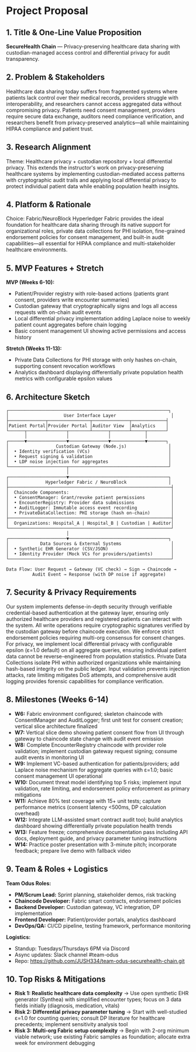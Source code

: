# Project Proposal

## 1. Title & One-Line Value Proposition
**SecureHealth Chain** — Privacy-preserving healthcare data sharing with custodian-managed access control and differential privacy for audit transparency.

## 2. Problem & Stakeholders
Healthcare data sharing today suffers from fragmented systems where patients lack control over their medical records, providers struggle with interoperability, and researchers cannot access aggregated data without compromising privacy. Patients need consent management, providers require secure data exchange, auditors need compliance verification, and researchers benefit from privacy-preserved analytics—all while maintaining HIPAA compliance and patient trust.

## 3. Research Alignment
Theme: Healthcare privacy + custodian repository + local differential privacy.
This extends the instructor's work on privacy-preserving healthcare systems by implementing custodian-mediated access patterns with cryptographic audit trails and applying local differential privacy to protect individual patient data while enabling population health insights.

## 4. Platform & Rationale
Choice: Fabric/NeuroBlock
Hyperledger Fabric provides the ideal foundation for healthcare data sharing through its native support for organizational roles, private data collections for PHI isolation, fine-grained endorsement policies for consent management, and built-in audit capabilities—all essential for HIPAA compliance and multi-stakeholder healthcare environments.

## 5. MVP Features + Stretch
**MVP (Weeks 6-10):**
- Patient/Provider registry with role-based actions (patients grant consent, providers write encounter summaries)
- Custodian gateway that cryptographically signs and logs all access requests with on-chain audit events
- Local differential privacy implementation adding Laplace noise to weekly patient count aggregates before chain logging
- Basic consent management UI showing active permissions and access history

**Stretch (Weeks 11-13):**
- Private Data Collections for PHI storage with only hashes on-chain, supporting consent revocation workflows
- Analytics dashboard displaying differentially private population health metrics with configurable epsilon values

## 6. Architecture Sketch

```
┌─────────────────────────────────────────────────────────────┐
│                     User Interface Layer                     │
├──────────────┬────────────────┬──────────────┬─────────────┤
│Patient Portal│Provider Portal │Auditor View  │Analytics    │
└──────┬───────┴───────┬────────┴──────┬───────┴─────┬───────┘
       │               │               │             │
┌──────▼───────────────▼───────────────▼─────────────▼───────┐
│                  Custodian Gateway (Node.js)                │
│  • Identity verification (VCs)                              │
│  • Request signing & validation                             │
│  • LDP noise injection for aggregates                       │
└──────────────────────┬──────────────────────────────────────┘
                       │
┌──────────────────────▼──────────────────────────────────────┐
│              Hyperledger Fabric / NeuroBlock                │
├──────────────────────────────────────────────────────────────┤
│  Chaincode Components:                                       │
│  • ConsentManager: Grant/revoke patient permissions          │
│  • EncounterRegistry: Provider data submissions              │
│  • AuditLogger: Immutable access event recording             │
│  • PrivateDataCollection: PHI storage (hash on-chain)        │
├──────────────────────────────────────────────────────────────┤
│  Organizations: Hospital_A | Hospital_B | Custodian | Auditor│
└──────────────────────────────────────────────────────────────┘
                       │
┌──────────────────────▼──────────────────────────────────────┐
│            Data Sources & External Systems                   │
│  • Synthetic EHR Generator (CSV/JSON)                        │
│  • Identity Provider (Mock VCs for providers/patients)       │
└──────────────────────────────────────────────────────────────┘

Data Flow: User Request → Gateway (VC check) → Sign → Chaincode → 
          Audit Event → Response (with DP noise if aggregate)
```

## 7. Security & Privacy Requirements
Our system implements defense-in-depth security through verifiable credential-based authentication at the gateway layer, ensuring only authorized healthcare providers and registered patients can interact with the system. All write operations require cryptographic signatures verified by the custodian gateway before chaincode execution. We enforce strict endorsement policies requiring multi-org consensus for consent changes. For privacy, we implement local differential privacy with configurable epsilon (ε=1.0 default) on all aggregate queries, ensuring individual patient data cannot be reverse-engineered from population statistics. Private Data Collections isolate PHI within authorized organizations while maintaining hash-based integrity on the public ledger. Input validation prevents injection attacks, rate limiting mitigates DoS attempts, and comprehensive audit logging provides forensic capabilities for compliance verification.

## 8. Milestones (Weeks 6-14)
- **W6:** Fabric environment configured; skeleton chaincode with ConsentManager and AuditLogger; first unit test for consent creation; vertical slice architecture finalized
- **W7:** Vertical slice demo showing patient consent flow from UI through gateway to chaincode state change with audit event emission
- **W8:** Complete EncounterRegistry chaincode with provider role validation; implement custodian gateway request signing; consume audit events in monitoring UI
- **W9:** Implement VC-based authentication for patients/providers; add Laplace noise mechanism for aggregate queries with ε=1.0; basic consent management UI operational
- **W10:** Document threat model identifying top 5 risks; implement input validation, rate limiting, and endorsement policy enforcement as primary mitigations
- **W11:** Achieve 80% test coverage with 15+ unit tests; capture performance metrics (consent latency <500ms, DP calculation overhead)
- **W12:** Integrate LLM-assisted smart contract audit tool; build analytics dashboard showing differentially private population health trends
- **W13:** Feature freeze; comprehensive documentation pass including API docs, deployment guide, and privacy parameter tuning instructions
- **W14:** Practice poster presentation with 3-minute pitch; incorporate feedback; prepare live demo with fallback video

## 9. Team & Roles + Logistics
**Team Odus Roles:**
- **PM/Scrum Lead:** Sprint planning, stakeholder demos, risk tracking
- **Chaincode Developer:** Fabric smart contracts, endorsement policies
- **Backend Developer:** Custodian gateway, VC integration, DP implementation  
- **Frontend Developer:** Patient/provider portals, analytics dashboard
- **DevOps/QA:** CI/CD pipeline, testing framework, performance monitoring

**Logistics:**
- Standup: Tuesdays/Thursdays 6PM via Discord
- Async updates: Slack channel #team-odus
- Repo: https://github.com/JUSH334/team-odus-securehealth-chain.git

## 10. Top Risks & Mitigations
- **Risk 1: Realistic healthcare data complexity** → Use open synthetic EHR generator (Synthea) with simplified encounter types; focus on 3 data fields initially (diagnosis, medication, vitals)
- **Risk 2: Differential privacy parameter tuning** → Start with well-studied ε=1.0 for counting queries; consult DP literature for healthcare precedents; implement sensitivity analysis tool
- **Risk 3: Multi-org Fabric setup complexity** → Begin with 2-org minimum viable network; use existing Fabric samples as foundation; allocate extra week for environment debugging
